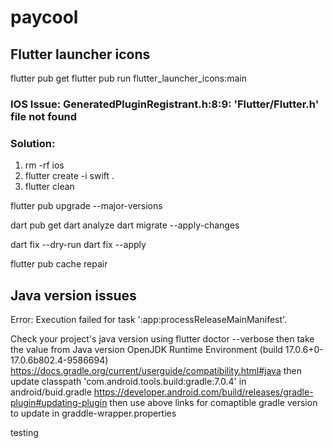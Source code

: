 # paycool

## Flutter launcher icons
flutter pub get
flutter pub run flutter_launcher_icons:main

### IOS Issue: GeneratedPluginRegistrant.h:8:9: 'Flutter/Flutter.h' file not found
### Solution: 
1. rm -rf ios
2. flutter create -i swift .
3. flutter clean

flutter pub upgrade --major-versions

dart pub get
dart analyze
dart migrate --apply-changes

dart fix --dry-run
dart fix --apply

flutter pub cache repair

## Java version issues
Error: Execution failed for task ':app:processReleaseMainManifest'.


Check your project's java version using 
flutter doctor --verbose
then take the value from
Java version OpenJDK Runtime Environment (build 17.0.6+0-17.0.6b802.4-9586694)
https://docs.gradle.org/current/userguide/compatibility.html#java
then update     classpath 'com.android.tools.build:gradle:7.0.4' in android/buid.gradle
https://developer.android.com/build/releases/gradle-plugin#updating-plugin
then use above links for comaptible gradle version to update in graddle-wrapper.properties

testing